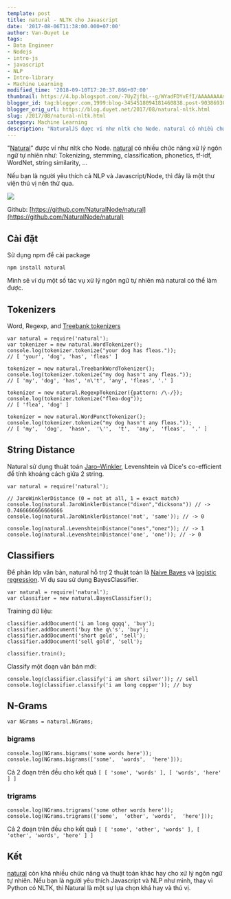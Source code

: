 ```yaml
---
template: post
title: natural - NLTK cho Javascript
date: '2017-08-06T11:38:00.000+07:00'
author: Van-Duyet Le
tags:
- Data Engineer
- Nodejs
- intro-js
- javascript
- NLP
- Intro-library
- Machine Learning
modified_time: '2018-09-10T17:20:37.866+07:00'
thumbnail: https://4.bp.blogspot.com/-7UyZjfbL--g/WYadFDYvEfI/AAAAAAAAmc4/x-jU5zgVZz8BsBM5VP5zkZA5Y8c79XIBQCK4BGAYYCw/s1600/nlp_js.png
blogger_id: tag:blogger.com,1999:blog-3454518094181460838.post-9038693001571481876
blogger_orig_url: https://blog.duyet.net/2017/08/natural-nltk.html
slug: /2017/08/natural-nltk.html
category: Machine Learning
description: "NaturalJS được ví như nltk cho Node. natural có nhiều chức năng xử lý ngôn ngữ tự nhiên như: Tokenizing, stemming, classification, phonetics, tf-idf, WordNet, string similarity, ..."
---
```


"[Natural](https://github.com/NaturalNode/natural)" được ví như nltk cho Node. [natural](https://github.com/NaturalNode/natural) có nhiều chức năng xử lý ngôn ngữ tự nhiên như: Tokenizing, stemming, classification, phonetics, tf-idf, WordNet, string similarity, ...

Nếu bạn là người yêu thích cả NLP và Javascript/Node, thì đây là một thư viện thú vị nên thử qua.

[![](https://4.bp.blogspot.com/-7UyZjfbL--g/WYadFDYvEfI/AAAAAAAAmc4/x-jU5zgVZz8BsBM5VP5zkZA5Y8c79XIBQCK4BGAYYCw/s640/nlp_js.png)](https://4.bp.blogspot.com/-7UyZjfbL--g/WYadFDYvEfI/AAAAAAAAmc4/x-jU5zgVZz8BsBM5VP5zkZA5Y8c79XIBQCK4BGAYYCw/s1600/nlp_js.png)

Github: [https://github.com/NaturalNode/natural](https://github.com/NaturalNode/natural)

## Cài đặt ##
Sử dụng npm để cài package

```
npm install natural
```

Mình sẽ ví dụ một số tác vụ xử lý ngôn ngữ tự nhiên mà natural có thể làm được.

## Tokenizers ##
Word, Regexp, and [Treebank tokenizers](http://www.cis.upenn.edu/~treebank/tokenization.html)

```
var natural = require('natural');
var tokenizer = new natural.WordTokenizer();
console.log(tokenizer.tokenize("your dog has fleas."));
// [ 'your', 'dog', 'has', 'fleas' ]

tokenizer = new natural.TreebankWordTokenizer();
console.log(tokenizer.tokenize("my dog hasn't any fleas."));
// [ 'my', 'dog', 'has', 'n\'t', 'any', 'fleas', '.' ]

tokenizer = new natural.RegexpTokenizer({pattern: /\-/});
console.log(tokenizer.tokenize("flea-dog"));
// [ 'flea', 'dog' ]

tokenizer = new natural.WordPunctTokenizer();
console.log(tokenizer.tokenize("my dog hasn't any fleas."));
// [ 'my',  'dog',  'hasn',  '\'',  't',  'any',  'fleas',  '.' ]
```

## String Distance ##
Natural sử dụng thuật toán [Jaro–Winkler](http://en.wikipedia.org/wiki/Jaro%E2%80%93Winkler_distance), Levenshtein và Dice's co-efficient để tính khoảng cách giữa 2 string.

```
var natural = require('natural');

// JaroWinklerDistance (0 = not at all, 1 = exact match)
console.log(natural.JaroWinklerDistance("dixon","dicksonx")) // -> 0.7466666666666666
console.log(natural.JaroWinklerDistance('not', 'same')); // -> 0

console.log(natural.LevenshteinDistance("ones","onez")); // -> 1
console.log(natural.LevenshteinDistance('one', 'one')); // -> 0
```

## Classifiers ##
Để phân lớp văn bản, natural hỗ trợ 2 thuật toán là [Naive Bayes](http://en.wikipedia.org/wiki/Naive_Bayes_classifier) và [logistic regression](http://en.wikipedia.org/wiki/Logistic_regression). Ví dụ sau sử dụng BayesClassifier.

```
var natural = require('natural');
var classifier = new natural.BayesClassifier();
```

Training dữ liệu:

```
classifier.addDocument('i am long qqqq', 'buy');
classifier.addDocument('buy the q\'s', 'buy');
classifier.addDocument('short gold', 'sell');
classifier.addDocument('sell gold', 'sell');

classifier.train();
```

Classify một đoạn văn bản mới:

```
console.log(classifier.classify('i am short silver')); // sell
console.log(classifier.classify('i am long copper')); // buy 
```

## N-Grams ##

```
var NGrams = natural.NGrams;
```

### bigrams ###

```
console.log(NGrams.bigrams('some words here'));
console.log(NGrams.bigrams(['some',  'words',  'here']));
```

Cả 2 đoạn trên đều cho kết quả `[ [ 'some', 'words' ], [ 'words', 'here' ] ]`

### trigrams ###

```
console.log(NGrams.trigrams('some other words here'));
console.log(NGrams.trigrams(['some',  'other', 'words',  'here']));
```

Cả 2 đoạn trên đều cho kết quả `[ [ 'some', 'other', 'words' ], [ 'other', 'words', 'here' ] ]`

## Kết ##
[natural](https://github.com/NaturalNode/natural) còn khá nhiều chức năng và thuật toán khác hay cho xử lý ngôn ngữ tự nhiên. Nếu bạn là người yêu thích Javascript và NLP như mình, thay vì Python có NLTK, thì Natural là một sự lựa chọn khá hay và thú vị.
